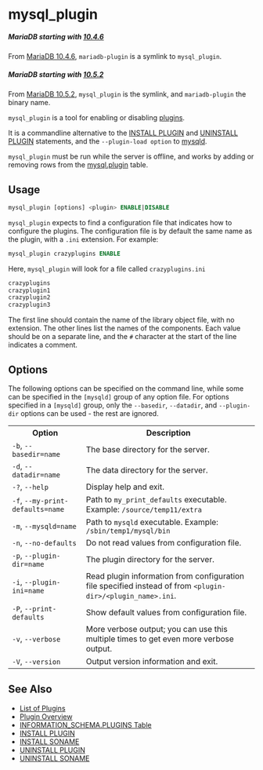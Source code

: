 # mysql_plugin

##### MariaDB starting with [10.4.6](/kb/en/mariadb-1046-release-notes/)

From [MariaDB 10.4.6](/kb/en/mariadb-1046-release-notes/), `mariadb-plugin` is a symlink to `mysql_plugin`.

##### MariaDB starting with [10.5.2](/kb/en/mariadb-1052-release-notes/)

From [MariaDB 10.5.2](/kb/en/mariadb-1052-release-notes/), `mysql_plugin` is the symlink, and `mariadb-plugin` the binary name.

`mysql_plugin` is a tool for enabling or disabling [plugins](/kb/en/mariadb-plugins/).

It is a commandline alternative to the [INSTALL PLUGIN](/sql-statements-structure/sql-statements/administrative-sql-statements/plugin-sql-statements/install-plugin/) and [UNINSTALL PLUGIN](/sql-statements-structure/sql-statements/administrative-sql-statements/plugin-sql-statements/uninstall-plugin/) statements, and the `--plugin-load option` to [mysqld](/kb/en/mysqld-options-full-list/).

`mysql_plugin` must be run while the server is offline, and works by adding or removing rows from the [mysql.plugin](/kb/en/mysqlplugin-table/) table.

## Usage

```sql
mysql_plugin [options] <plugin> ENABLE|DISABLE
```

`mysql_plugin` expects to find a configuration file that indicates how to configure the plugins. The configuration file is by default the same name as the plugin, with a `.ini` extension. For example:

```sql
mysql_plugin crazyplugins ENABLE
```

Here, `mysql_plugin` will look for a file called `crazyplugins.ini`

```sql
crazyplugins
crazyplugin1
crazyplugin2
crazyplugin3
```

The first line should contain the name of the library object file, with no extension. The other lines list the names of the components. Each value should be on a separate line, and the `#` character at the start of the line indicates a comment.

## Options

The following options can be specified on the command line, while some can be specified in the `[mysqld]` group of any option file. For options specified in a `[mysqld]` group, only the `--basedir`, `--datadir`, and `--plugin-dir` options can be used - the rest are ignored.

<table><tbody><tr><th>Option</th><th>Description</th></tr>
<tr><td><code>-b</code>, <code>--basedir=name</code></td><td>The base directory for the server.</td></tr>
<tr><td><code>-d</code>, <code>--datadir=name</code></td><td>The data directory for the server.</td></tr>
<tr><td><code>-?</code>, <code>--help</code></td><td>Display help and exit.</td></tr>
<tr><td><code>-f</code>, <code>--my-print-defaults=name</code></td><td>Path to <code>my_print_defaults</code> executable. Example: <code>/source/temp11/extra</code></td></tr>
<tr><td><code>-m</code>, <code>--mysqld=name</code></td><td>Path to <code>mysqld</code> executable. Example: <code>/sbin/temp1/mysql/bin</code></td></tr>
<tr><td><code>-n</code>, <code>--no-defaults</code></td><td>Do not read values from configuration file.</td></tr>
<tr><td><code>-p</code>, <code>--plugin-dir=name</code></td><td>The plugin directory for the server.</td></tr>
<tr><td><code>-i</code>, <code>--plugin-ini=name</code></td><td>Read plugin information from configuration file specified instead of from <code>&lt;plugin-dir&gt;/&lt;plugin_name&gt;.ini</code>.</td></tr>
<tr><td><code>-P</code>, <code>--print-defaults</code></td><td>Show default values from configuration file.</td></tr>
<tr><td><code>-v</code>, <code>--verbose</code></td><td>More verbose output; you can use this multiple times to get even more verbose output.</td></tr>
<tr><td><code>-V</code>, <code>--version</code></td><td>Output version information and exit.</td></tr>
</tbody></table>

## See Also

- [List of Plugins](/columns-storage-engines-and-plugins/plugins/information-on-plugins/list-of-plugins/)
- [Plugin Overview](/columns-storage-engines-and-plugins/plugins/plugin-overview/)
- [INFORMATION_SCHEMA.PLUGINS Table](/sql-statements-structure/sql-statements/administrative-sql-statements/system-tables/information-schema/information-schema-tables/plugins-table-information-schema/)
- [INSTALL PLUGIN](/sql-statements-structure/sql-statements/administrative-sql-statements/plugin-sql-statements/install-plugin/)
- [INSTALL SONAME](/sql-statements-structure/sql-statements/administrative-sql-statements/plugin-sql-statements/install-soname/)
- [UNINSTALL PLUGIN](/sql-statements-structure/sql-statements/administrative-sql-statements/plugin-sql-statements/uninstall-plugin/)
- [UNINSTALL SONAME](/sql-statements-structure/sql-statements/administrative-sql-statements/plugin-sql-statements/uninstall-soname/)